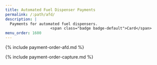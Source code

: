```yaml
---
title: Automated Fuel Dispenser Payments
permalink: /:path/afd/
description: |
  Payments for automated fuel dispensers.
                    <span class="badge badge-default">Card</span>
menu_order: 1600
---
```


{% include payment-order-afd.md %}

{% include payment-order-capture.md %}

